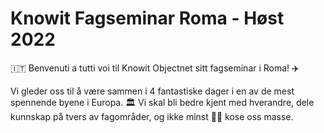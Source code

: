 
# Knowit Fagseminar Roma - Høst 2022

🇮🇹 Benvenuti a tutti voi til Knowit Objectnet sitt fagseminar i Roma! ✈️

Vi gleder oss til å være sammen i 4 fantastiske dager i en av de mest spennende byene i Europa. 🏛 
Vi skal bli bedre kjent med hverandre, dele kunnskap på tvers av fagområder, og ikke minst 🍕🍷 kose oss masse.